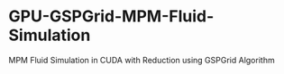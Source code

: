 # GPU-GSPGrid-MPM-Fluid-Simulation
MPM Fluid Simulation in CUDA with Reduction using GSPGrid Algorithm

